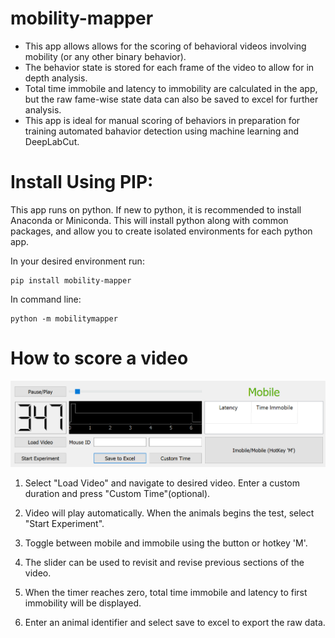 # mobility-mapper

- This app allows allows for the scoring of behavioral videos involving mobility (or any other binary behavior).
- The behavior state is stored for each frame of the video to allow for in depth analysis. 
- Total time immobile and latency to immobility are calculated in the app, but the raw fame-wise state data can also be saved to excel for further analysis.
- This app is ideal for manual scoring of behaviors in preparation for training automated bahavior detection using machine learning and DeepLabCut.

# Install Using PIP:

This app runs on python. If new to python, it is recommended to install Anaconda or Miniconda. This will install python along with common packages, and allow you to create isolated environments for each python app.

In your desired environment run: 

    pip install mobility-mapper

In command line:

    python -m mobilitymapper

# How to score a video

![Screenshot](screenshot.PNG)

1. Select "Load Video" and navigate to desired video. Enter a custom duration and press "Custom Time"(optional).

2. Video will play automatically. When the animals begins the test, select "Start Experiment".

3. Toggle between mobile and immobile using the button or hotkey 'M'.

4. The slider can be used to revisit and revise previous sections of the video. 

5. When the timer reaches zero, total time immobile and latency to first immobility will be displayed.

6. Enter an animal identifier and select save to excel to export the raw data. 



